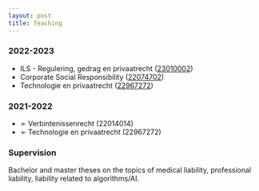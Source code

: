```yaml
---
layout: post
title: Teaching
---
```



### 2022-2023

- ILS - Regulering, gedrag en privaatrecht ([23010002](https://studiegids.universiteitleiden.nl/courses/113979/ils-regulering-gedrag-en-privaatrecht))
- Corporate Social Responsibility ([22074702](https://studiegids.universiteitleiden.nl/courses/110803/corporate-social-responsibility))
- Technologie en privaatrecht ([22967272](https://studiegids.universiteitleiden.nl/courses/114988/technologie-en-privaatrecht))


### 2021-2022

- &#10146; Verbintenissenrecht (22014014)
- &#10146; Technologie en privaatrecht (22967272)


### Supervision

Bachelor and master theses on the topics of medical liability, professional liability, liability related to algorithms/AI.